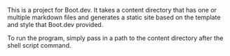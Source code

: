 This is a project for Boot.dev.
It takes a content directory that has one or multiple markdown files and generates a 
static site based on the template and style that Boot.dev provided. 

To run the program, simply pass in a path to the content directory after the shell script command.
